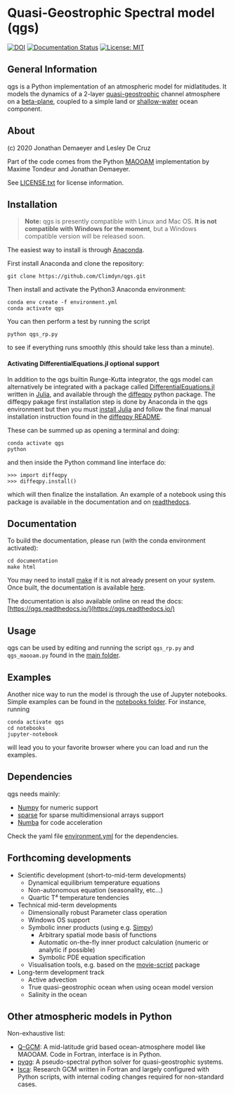 
Quasi-Geostrophic Spectral model (qgs)
======================================

[![DOI](https://zenodo.org/badge/246609584.svg)](https://zenodo.org/badge/latestdoi/246609584)
[![Documentation Status](https://readthedocs.org/projects/qgs/badge/?version=latest)](https://qgs.readthedocs.io/en/latest/?badge=latest)
[![License: MIT](https://img.shields.io/badge/License-MIT-yellow.svg)](https://opensource.org/licenses/MIT)

General Information
-------------------

qgs is a Python implementation of an atmospheric model for midlatitudes.  It models the dynamics of
a 2-layer [quasi-geostrophic](https://en.wikipedia.org/wiki/Quasi-geostrophic_equations) channel
atmosphere on a [beta-plane](https://en.wikipedia.org/wiki/Beta_plane), coupled to a simple land or
[shallow-water](https://en.wikipedia.org/wiki/Shallow_water_equations) ocean component. 

About
-----

(c) 2020 Jonathan Demaeyer and Lesley De Cruz

Part of the code comes from the Python [MAOOAM](https://github.com/Climdyn/MAOOAM) implementation by Maxime Tondeur and Jonathan Demaeyer.

See [LICENSE.txt](./LICENSE.txt) for license information.

Installation
------------

> **__Note:__** qgs is presently compatible with Linux and Mac OS.
> **It is not compatible with Windows for the moment**, but a Windows compatible version will be released soon.

The easiest way to install is through [Anaconda](https://www.anaconda.com/).

First install Anaconda and clone the repository:

    git clone https://github.com/Climdyn/qgs.git

Then install and activate the Python3 Anaconda environment:

    conda env create -f environment.yml
    conda activate qgs

You can then perform a test by running the script

    python qgs_rp.py
    
to see if everything runs smoothly (this should take less than a minute).

#### Activating DifferentialEquations.jl optional support

In addition to the qgs builtin Runge-Kutta integrator, the qgs model can alternatively be integrated with a package called [DifferentialEquations.jl](https://github.com/SciML/DifferentialEquations.jl) written in [Julia](https://julialang.org/), and available through the 
[diffeqpy](https://github.com/SciML/diffeqpy) python package.
The diffeqpy pakage first installation step is done by Anaconda in the qgs environment but then you must [install Julia](https://julialang.org/downloads/) and follow the final manual installation instruction found in the [diffeqpy README](https://github.com/SciML/diffeqpy).

These can be summed up as opening a terminal and doing:
```
conda activate qgs
python
```
and then inside the Python command line interface do:

```
>>> import diffeqpy
>>> diffeqpy.install()
```
which will then finalize the installation. An example of a notebook using this package is available in the documentation and on [readthedocs](https://qgs.readthedocs.io/en/latest/files/examples/diffeq.html).


Documentation
-------------

To build the documentation, please run (with the conda environment activated):

    cd documentation
    make html

You may need to install [make](https://www.gnu.org/software/make/) if it is not already present on your system.
Once built, the documentation is available [here](./documentation/build/html/index.html).

The documentation is also available online on read the docs: [https://qgs.readthedocs.io/](https://qgs.readthedocs.io/)

Usage
-----

qgs can be used by editing and running the script `qgs_rp.py` and `qgs_maooam.py` found in the [main folder](./).


Examples
--------

Another nice way to run the model is through the use of Jupyter notebooks. 
Simple examples can be found in the [notebooks folder](./notebooks).
For instance, running 

    conda activate qgs
    cd notebooks
    jupyter-notebook
    
will lead you to your favorite browser where you can load and run the examples.

Dependencies
------------

qgs needs mainly:

   * [Numpy](https://numpy.org/) for numeric support
   * [sparse](https://sparse.pydata.org/) for sparse multidimensional arrays support
   * [Numba](https://numba.pydata.org/) for code acceleration
   
Check the yaml file [environment.yml](./environment.yml) for the dependencies.

Forthcoming developments
------------------------

* Scientific development (short-to-mid-term developments)
    + Dynamical equilibrium temperature equations
    + Non-autonomous equation (seasonality, etc...)
    + Quartic T⁴ temperature tendencies
* Technical mid-term developments
    + Dimensionally robust Parameter class operation
    + Windows OS support
    + Symbolic inner products (using e.g. [Simpy](https://www.sympy.org/))
        - Arbitrary spatial mode basis of functions
        - Automatic on-the-fly inner product calculation (numeric or analytic if possible)
        - Symbolic PDE equation specification
    + Visualisation tools, e.g. based on the [movie-script](https://github.com/jodemaey/movie-script) package
* Long-term development track
    + Active advection
    + True quasi-geostrophic ocean when using ocean model version
    + Salinity in the ocean

Other atmospheric models in Python
----------------------------------

Non-exhaustive list:

* [Q-GCM](http://q-gcm.org/): A mid-latitude grid based ocean-atmosphere model like MAOOAM. Code in Fortran,
                                interface is in Python.
* [pyqg](https://github.com/pyqg/pyqg): A pseudo-spectral python solver for quasi-geostrophic systems.
* [Isca](https://execlim.github.io/IscaWebsite/index.html): Research GCM written in Fortran and largely
            configured with Python scripts, with internal coding changes required for non-standard cases.
            
            
